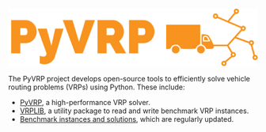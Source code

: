 ![PyVRP logo](profile/logo.svg)

The PyVRP project develops open-source tools to efficiently solve vehicle routing problems (VRPs) using Python.
These include:
- [PyVRP](https://github.com/PyVRP/PyVRP), a high-performance VRP solver.
- [VRPLIB](https://github.com/PyVRP/VRPLIB), a utility package to read and write benchmark VRP instances.
- [Benchmark instances and solutions](https://github.com/PyVRP/Instances), which are regularly updated.
